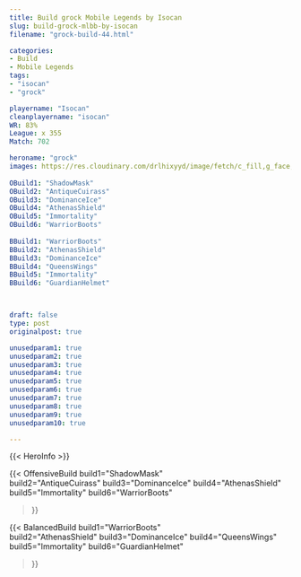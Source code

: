 ```yaml
---
title: Build grock Mobile Legends by Isocan
slug: build-grock-mlbb-by-isocan
filename: "grock-build-44.html"

categories: 
- Build 
- Mobile Legends
tags: 
- "isocan"
- "grock"

playername: "Isocan"
cleanplayername: "isocan"
WR: 83%
League: x 355
Match: 702 

heroname: "grock"
images: https://res.cloudinary.com/drlhixyyd/image/fetch/c_fill,g_face,f_auto/https://cdn2-build.mobagenie.my.id/p/images/banner/full/grock.jpg
 
OBuild1: "ShadowMask"  
OBuild2: "AntiqueCuirass" 
OBuild3: "DominanceIce" 
OBuild4: "AthenasShield" 
OBuild5: "Immortality" 
OBuild6: "WarriorBoots" 
 
BBuild1: "WarriorBoots"  
BBuild2: "AthenasShield" 
BBuild3: "DominanceIce" 
BBuild4: "QueensWings" 
BBuild5: "Immortality" 
BBuild6: "GuardianHelmet"



draft: false
type: post
originalpost: true

unusedparam1: true
unusedparam2: true
unusedparam3: true
unusedparam4: true
unusedparam5: true
unusedparam6: true
unusedparam7: true
unusedparam8: true
unusedparam9: true
unusedparam10: true

---
```


{{< HeroInfo >}} 

{{< OffensiveBuild 
build1="ShadowMask"  
build2="AntiqueCuirass" 
build3="DominanceIce" 
build4="AthenasShield" 
build5="Immortality" 
build6="WarriorBoots" 
 >}} 

{{< BalancedBuild 
build1="WarriorBoots"  
build2="AthenasShield" 
build3="DominanceIce" 
build4="QueensWings" 
build5="Immortality" 
build6="GuardianHelmet" 
 >}}


